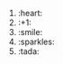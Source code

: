 <ol>
  <li>:heart:</li>
  <li>:+1:</li>
  <li>:smile:</li>
  <li>:sparkles:</li>
  <li>:tada:</li>
  </ol>
  
